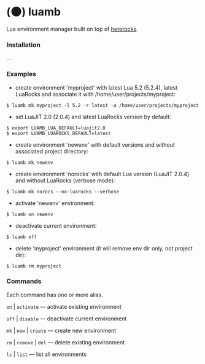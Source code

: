 (🌑) luamb
=========

Lua environment manager built on top of [hererocks](https://github.com/mpeterv/hererocks).



### Installation

...



### Examples

* create environment 'myproject' with latest Lua 5.2 (5.2.4), latest LuaRocks and associate it with /home/user/projects/myproject:
```
$ luamb mk myproject -l 5.2 -r latest -a /home/user/projects/myproject
```

* set LuaJIT 2.0 (2.0.4) and latest LuaRocks version by default:
```
$ export LUAMB_LUA_DEFAULT=luajit2.0
$ export LUAMB_LUAROCKS_DEFAULT=latest
```

* create environment 'newenv' with default versions and without associated project directory:
```
$ luamb mk newenv
```

* create environment 'norocks' with default Lua version (LuaJIT 2.0.4) and without LuaRocks (verbose mode):
```
$ luamb mk norocs --no-luarocks --verbose
```

* activate 'newenv' environment:
```
$ luamb on newenv
```

* deactivate current environment:
```
$ luamb off
```

* delete 'myproject' environment (it will remove env dir only, not project dir):
```
$ luamb rm myproject
```


### Commands

Each command has one or more alias.

`on` | `activate` — activate existing environment

`off` | `disable` — deactivate current environment

`mk` | `new` | `create` — create new environment

`rm` | `remove` | `del` — delete existing environment

`ls` | `list` — list all environments
